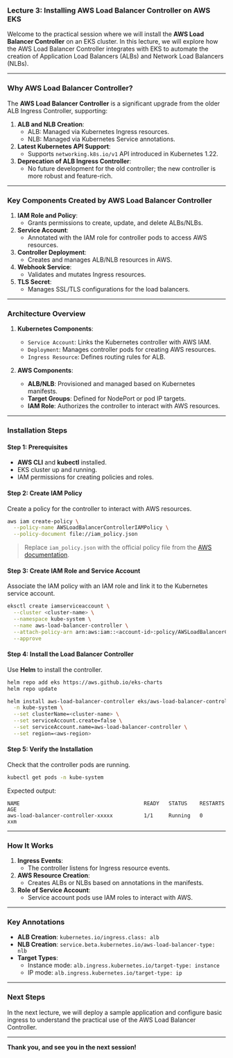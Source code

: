 ### Lecture 3: Installing AWS Load Balancer Controller on AWS EKS

Welcome to the practical session where we will install the **AWS Load Balancer Controller** on an EKS cluster. In this lecture, we will explore how the AWS Load Balancer Controller integrates with EKS to automate the creation of Application Load Balancers (ALBs) and Network Load Balancers (NLBs). 

---

### **Why AWS Load Balancer Controller?**
The **AWS Load Balancer Controller** is a significant upgrade from the older ALB Ingress Controller, supporting:
1. **ALB and NLB Creation**:
   - ALB: Managed via Kubernetes Ingress resources.
   - NLB: Managed via Kubernetes Service annotations.
2. **Latest Kubernetes API Support**:
   - Supports `networking.k8s.io/v1` API introduced in Kubernetes 1.22.
3. **Deprecation of ALB Ingress Controller**:
   - No future development for the old controller; the new controller is more robust and feature-rich.

---

### **Key Components Created by AWS Load Balancer Controller**
1. **IAM Role and Policy**:
   - Grants permissions to create, update, and delete ALBs/NLBs.
2. **Service Account**:
   - Annotated with the IAM role for controller pods to access AWS resources.
3. **Controller Deployment**:
   - Creates and manages ALB/NLB resources in AWS.
4. **Webhook Service**:
   - Validates and mutates Ingress resources.
5. **TLS Secret**:
   - Manages SSL/TLS configurations for the load balancers.

---

### **Architecture Overview**

1. **Kubernetes Components**:
   - `Service Account`: Links the Kubernetes controller with AWS IAM.
   - `Deployment`: Manages controller pods for creating AWS resources.
   - `Ingress Resource`: Defines routing rules for ALB.
   
2. **AWS Components**:
   - **ALB/NLB**: Provisioned and managed based on Kubernetes manifests.
   - **Target Groups**: Defined for NodePort or pod IP targets.
   - **IAM Role**: Authorizes the controller to interact with AWS resources.

---

### **Installation Steps**

#### **Step 1: Prerequisites**
- **AWS CLI** and **kubectl** installed.
- EKS cluster up and running.
- IAM permissions for creating policies and roles.

#### **Step 2: Create IAM Policy**
Create a policy for the controller to interact with AWS resources.

```bash
aws iam create-policy \
  --policy-name AWSLoadBalancerControllerIAMPolicy \
  --policy-document file://iam_policy.json
```

> Replace `iam_policy.json` with the official policy file from the [AWS documentation](https://github.com/kubernetes-sigs/aws-load-balancer-controller).

#### **Step 3: Create IAM Role and Service Account**
Associate the IAM policy with an IAM role and link it to the Kubernetes service account.

```bash
eksctl create iamserviceaccount \
  --cluster <cluster-name> \
  --namespace kube-system \
  --name aws-load-balancer-controller \
  --attach-policy-arn arn:aws:iam::<account-id>:policy/AWSLoadBalancerControllerIAMPolicy \
  --approve
```

#### **Step 4: Install the Load Balancer Controller**
Use **Helm** to install the controller.

```bash
helm repo add eks https://aws.github.io/eks-charts
helm repo update

helm install aws-load-balancer-controller eks/aws-load-balancer-controller \
  -n kube-system \
  --set clusterName=<cluster-name> \
  --set serviceAccount.create=false \
  --set serviceAccount.name=aws-load-balancer-controller \
  --set region=<aws-region>
```

#### **Step 5: Verify the Installation**
Check that the controller pods are running.

```bash
kubectl get pods -n kube-system
```

Expected output:
```plaintext
NAME                                        READY   STATUS    RESTARTS   AGE
aws-load-balancer-controller-xxxxx          1/1     Running   0          xxm
```

---

### **How It Works**
1. **Ingress Events**:
   - The controller listens for Ingress resource events.
2. **AWS Resource Creation**:
   - Creates ALBs or NLBs based on annotations in the manifests.
3. **Role of Service Account**:
   - Service account pods use IAM roles to interact with AWS.

---

### **Key Annotations**
- **ALB Creation**: `kubernetes.io/ingress.class: alb`
- **NLB Creation**: `service.beta.kubernetes.io/aws-load-balancer-type: nlb`
- **Target Types**:
  - Instance mode: `alb.ingress.kubernetes.io/target-type: instance`
  - IP mode: `alb.ingress.kubernetes.io/target-type: ip`

---

### **Next Steps**
In the next lecture, we will deploy a sample application and configure basic ingress to understand the practical use of the AWS Load Balancer Controller.

---

**Thank you, and see you in the next session!**
